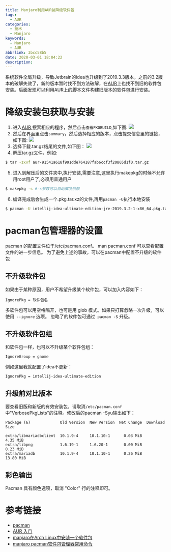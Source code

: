 ```yaml
---
title: Manjaro利用AUR装降级软件包
tags:
  - AUR
categories:
  - 技术
  - Manjaro
keywords:
  - Manjaro
  - AUR
abbrlink: 3bcc58b5
date: 2020-03-01 18:04:22
description:
---
```

系统软件全局升级，导致Jetbrain的idea也升级到了2019.3.3版本，之前的3.2版本的破解失效了，新的版本暂时找不到方法破解，在[AUR](https://aur.archlinux.org/)上也找不到旧的软件包安装。后面发现可以利用AUR上的脚本文件构建旧版本的软件包进行安装。
<!--more-->
# 降级安装包获取与安装
1. 进入[AUR](https://aur.archlinux.org/),搜索相应的程序，然后点击`查看PKGBUILD`,如下图:
![](https://oss.chenjunxin.com/picture/blogPicture/3bcc58b5_AUR_00.webp)
2. 然后在界面里点击`summary`，然后选择相应的版本，点击提交信息里的链接，如下图:
![](https://oss.chenjunxin.com/picture/blogPicture/3bcc58b5_AUR_01.webp)
3. 选择下载.tar.gz结尾的文件,如下图：
![](https://oss.chenjunxin.com/picture/blogPicture/3bcc58b5_AUR_02.webp)
4. 解压tar.gz文件，例如:
```bash
$ tar -zxvf aur-91541a618f991dde764187fab6ccf3f20805d1f0.tar.gz
```

5. 进入到解压后的文件夹中,执行安装,需要注意,这里执行makepkg的时候不允许用root用户了,必须用普通用户
```bash
$ makepkg -s #-s参数可以自动解决依赖
```

6. 编译完成后会生成一个.pkg.tar.xz的文件,再用`pacman -U`执行本地安装
```bash
$ pacman -U intellij-idea-ultimate-edition-jre-2019.3.2-1-x86_64.pkg.tar.xz
```

# pacman包管理器的设置
pacman 的配置文件位于/etc/pacman.conf。 man pacman.conf 可以查看配置文件的进一步信息。
为了避免上述的事故，可以在pacman中配置不升级的软件包
## 不升级软件包
如果由于某种原因，用户不希望升级某个软件包，可以加入内容如下：
```
IgnorePkg = 软件包名
```
多软件包可以用空格隔开，也可是用 glob 模式。如果只打算忽略一次升级，可以使用` --ignore` 选项。
忽略了的软件包可通过` pacman -S` 升级。
## 不升级软件包组
和软件包一样，也可以不升级某个软件包组：
```
IgnoreGroup = gnome
```
例如这里我就配置了idea不更新：
```
IgnorePkg = intellij-idea-ultimate-edition 
```

## 升级前对比版本
要查看旧版和新版的有效安装包，请取消`/etc/pacman.conf`中"VerbosePkgLists"的注释。修改后的pacman -Syu输出如下：
```
Package (6)             Old Version  New Version  Net Change  Download Size

extra/libmariadbclient  10.1.9-4     10.1.10-1      0.03 MiB       4.35 MiB
extra/libpng            1.6.19-1     1.6.20-1       0.00 MiB       0.23 MiB
extra/mariadb           10.1.9-4     10.1.10-1      0.26 MiB      13.80 MiB
```

## 彩色输出
Pacman 具有颜色选项，取消 "Color" 行的注释即可。

# 参考链接
- [pacman](https://wiki.archlinux.org/index.php/Pacman_(%E7%AE%80%E4%BD%93%E4%B8%AD%E6%96%87))
- [AUR 入门](https://firmianay.github.io/2017/10/11/aur_tutorial.html)
- [manjaro在Arch Linux中安装一个软件包](https://willtian.cn/?p=228)
- [manjaro pacman软件包管理器常用命令](https://blog.csdn.net/Tangcuyuha/article/details/80331219)